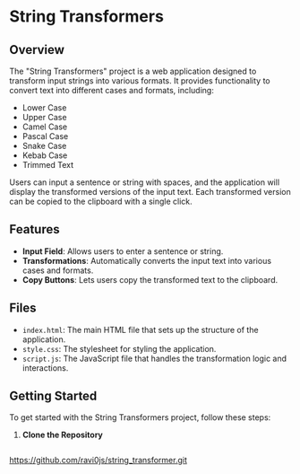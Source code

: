 # String Transformers

## Overview

The "String Transformers" project is a web application designed to transform input strings into various formats. It provides functionality to convert text into different cases and formats, including:

- Lower Case
- Upper Case
- Camel Case
- Pascal Case
- Snake Case
- Kebab Case
- Trimmed Text

Users can input a sentence or string with spaces, and the application will display the transformed versions of the input text. Each transformed version can be copied to the clipboard with a single click.

## Features

- **Input Field**: Allows users to enter a sentence or string.
- **Transformations**: Automatically converts the input text into various cases and formats.
- **Copy Buttons**: Lets users copy the transformed text to the clipboard.

## Files

- `index.html`: The main HTML file that sets up the structure of the application.
- `style.css`: The stylesheet for styling the application.
- `script.js`: The JavaScript file that handles the transformation logic and interactions.

## Getting Started

To get started with the String Transformers project, follow these steps:

1. **Clone the Repository**

   ```bash
 https://github.com/ravi0js/string_transformer.git
   ```
